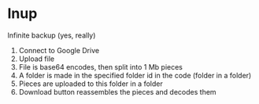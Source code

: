Inup
====

Infinite backup (yes, really)

1. Connect to Google Drive
2. Upload file
3. File is base64 encodes, then split into 1 Mb pieces
4. A folder is made in the specified folder id in the code (folder in a folder)
5. Pieces are uploaded to this folder in a folder
6. Download button reassembles the pieces and decodes them

